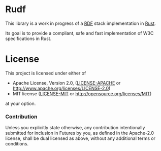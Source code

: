 # Rudf

This library is a work in progress of a [RDF](https://www.w3.org/RDF/) stack implementation in [Rust](https://www.rust-lang.org).

Its goal is to provide a compliant, safe and fast implementation of W3C specifications in Rust.


# License

This project is licensed under either of

 * Apache License, Version 2.0, ([LICENSE-APACHE](LICENSE-APACHE) or
   http://www.apache.org/licenses/LICENSE-2.0)
 * MIT license ([LICENSE-MIT](LICENSE-MIT) or
   http://opensource.org/licenses/MIT)
   
at your option.


### Contribution

Unless you explicitly state otherwise, any contribution intentionally submitted for inclusion in Futures by you, as defined in the Apache-2.0 license, shall be dual licensed as above, without any additional terms or conditions.
